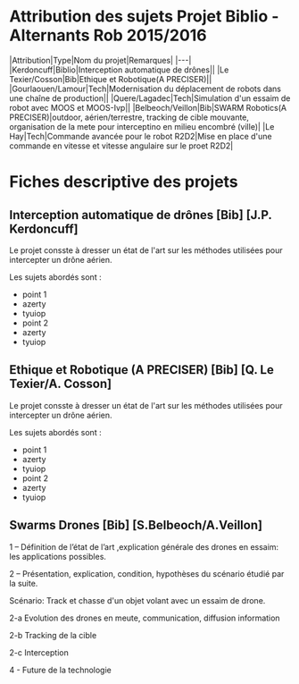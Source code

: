 # Attribution des sujets Projet Biblio - Alternants Rob 2015/2016

|Attribution|Type|Nom du projet|Remarques|
|---|
|Kerdoncuff|Biblio|Interception automatique de drônes||
|Le Texier/Cosson|Bib|Ethique et Robotique(A PRECISER)||
|Gourlaouen/Lamour|Tech|Modernisation du déplacement de robots dans une chaîne de production||
|Quere/Lagadec|Tech|Simulation d'un essaim de robot avec MOOS et MOOS-Ivp||
|Belbeoch/Veillon|Bib|SWARM Robotics(A PRECISER)|outdoor, aérien/terrestre, tracking de cible mouvante, organisation de la mete pour interceptino en milieu encombré (ville)|
|Le Hay|Tech|Commande avancée pour le robot R2D2|Mise en place d'une commande en vitesse et vitesse angulaire sur le proet R2D2|

# Fiches descriptive des projets

## Interception automatique de drônes [Bib] [J.P. Kerdoncuff]

Le projet consste à dresser un état de l'art sur les méthodes utilisées pour intercepter un drône aérien.

Les sujets abordés sont :
* point 1
 * azerty
 * tyuiop
* point 2
 * azerty
 * tyuiop

## Ethique et Robotique (A PRECISER) [Bib] [Q. Le Texier/A. Cosson]

 Le projet consste à dresser un état de l'art sur les méthodes utilisées pour intercepter un drône aérien.

 Les sujets abordés sont :
 * point 1
  * azerty
  * tyuiop
 * point 2
  * azerty
  * tyuiop

## Swarms Drones [Bib] [S.Belbeoch/A.Veillon]

1 – Définition de l’état de l’art ,explication générale des drones en essaim: les applications possibles.

2 – Présentation, explication, condition, hypothèses du scénario étudié par la suite.

Scénario: Track et chasse d'un objet volant avec un essaim de drone.

 2-a Evolution des drones en meute, communication, diffusion information

 2-b Tracking de la cible

 2-c Interception

4 - Future de la technologie



